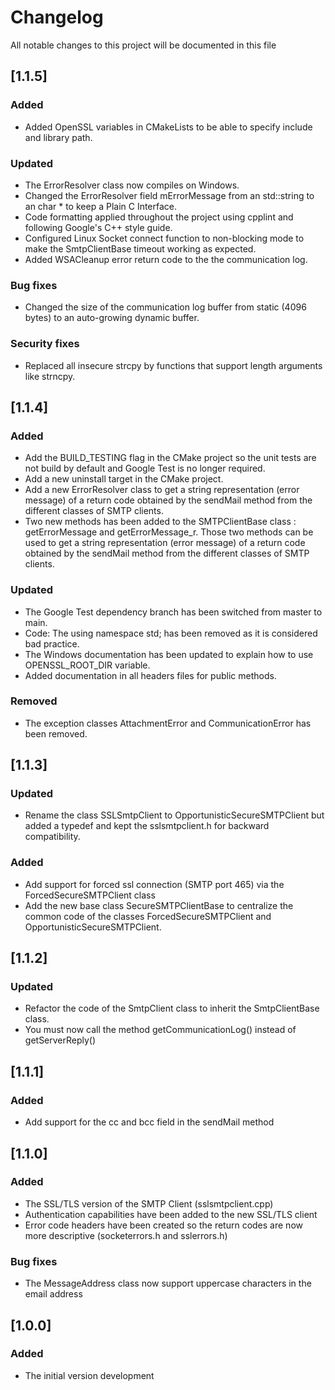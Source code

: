 # Changelog

All notable changes to this project will be documented in this file

## [1.1.5]

### Added

- Added OpenSSL variables in CMakeLists to be able to specify include
and library path.

### Updated

- The ErrorResolver class now compiles on Windows.
- Changed the ErrorResolver field mErrorMessage from an std::string to an
char * to keep a Plain C Interface.
- Code formatting applied throughout the project using cpplint and following
Google's C++ style guide.
- Configured Linux Socket connect function to non-blocking mode to make
the SmtpClientBase timeout working as expected.
- Added WSACleanup error return code to the the communication log.

### Bug fixes

- Changed the size of the communication log buffer from static (4096 bytes) to an
auto-growing dynamic buffer.

### Security fixes

- Replaced all insecure strcpy by functions that support length arguments like
strncpy.

## [1.1.4]

### Added

- Add the BUILD_TESTING flag in the CMake project so the unit tests are not
build by default and Google Test is no longer required.
- Add a new uninstall target in the CMake project.
- Add a new ErrorResolver class to get a string representation (error message)
of a return code obtained by the
  sendMail method from the different classes of SMTP clients.
- Two new methods has been added to the SMTPClientBase class : getErrorMessage
and getErrorMessage_r. Those two methods can be used to get a string
representation (error message) of a return code obtained by the sendMail
method from the different classes of SMTP clients.

### Updated

- The Google Test dependency branch has been switched from master to main.
- Code: The using namespace std; has been removed as it is considered bad practice.
- The Windows documentation has been updated to explain how to use
OPENSSL_ROOT_DIR variable.
- Added documentation in all headers files for public methods.

### Removed

- The exception classes AttachmentError and CommunicationError has been removed.

## [1.1.3]

### Updated

- Rename the class SSLSmtpClient to OpportunisticSecureSMTPClient but added a
typedef and kept the sslsmtpclient.h for backward compatibility.

### Added

- Add support for forced ssl connection (SMTP port 465) via the
ForcedSecureSMTPClient class
- Add the new base class SecureSMTPClientBase to centralize the common code of
the classes ForcedSecureSMTPClient and OpportunisticSecureSMTPClient.

## [1.1.2]

### Updated

- Refactor the code of the SmtpClient class to inherit the SmtpClientBase class.
- You must now call the method getCommunicationLog() instead of getServerReply()

## [1.1.1]

### Added

- Add support for the cc and bcc field in the sendMail method

## [1.1.0]

### Added

- The SSL/TLS version of the SMTP Client (sslsmtpclient.cpp)
- Authentication capabilities have been added to the new SSL/TLS client
- Error code headers have been created so the return codes are now more
descriptive (socketerrors.h and sslerrors.h)

### Bug fixes

- The MessageAddress class now support uppercase characters in the email address

## [1.0.0]

### Added

- The initial version development
